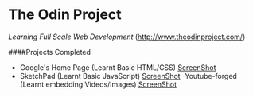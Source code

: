 # The Odin Project
*Learning Full Scale Web Development*
(http://www.theodinproject.com/)

####Projects Completed
- Google's Home Page (Learnt Basic HTML/CSS)
[ScreenShot](https://i.imgur.com/Vf9HjGp.png)
- SketchPad (Learnt Basic JavaScript)
[ScreenShot](http://i.imgur.com/aCBzIc5.png)
-Youtube-forged (Learnt embedding Videos/Images)
[ScreenShot](http://oi58.tinypic.com/a5hyo.jpg)